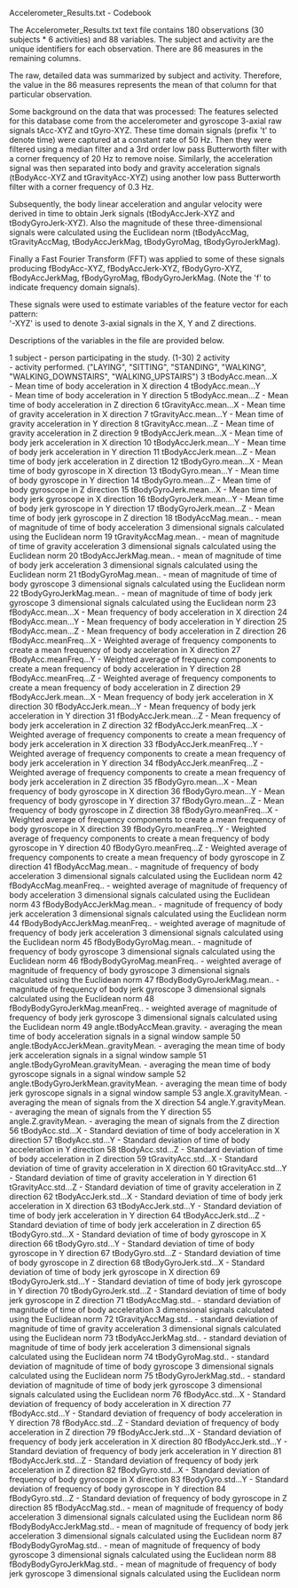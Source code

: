 Accelerometer_Results.txt - Codebook

The Accelerometer_Results.txt text file contains 180 observations (30 subjects * 6 activities) and 88 variables.  The subject and activity are the unique identifiers for each observation.  There are 86 measures in the remaining columns.

The raw, detailed data was summarized by subject and activity.  Therefore, the value in the 86 measures represents the mean of that column for that particular observation.  

Some background on the data that was processed:
The features selected for this database come from the accelerometer and gyroscope 3-axial raw signals tAcc-XYZ and tGyro-XYZ. These time domain signals (prefix 't' to denote time) were captured at a constant rate of 50 Hz. Then they were filtered using a median filter and a 3rd order low pass Butterworth filter with a corner frequency of 20 Hz to remove noise. Similarly, the acceleration signal was then separated into body and gravity acceleration signals (tBodyAcc-XYZ and tGravityAcc-XYZ) using another low pass Butterworth filter with a corner frequency of 0.3 Hz. 

Subsequently, the body linear acceleration and angular velocity were derived in time to obtain Jerk signals (tBodyAccJerk-XYZ and tBodyGyroJerk-XYZ). Also the magnitude of these three-dimensional signals were calculated using the Euclidean norm (tBodyAccMag, tGravityAccMag, tBodyAccJerkMag, tBodyGyroMag, tBodyGyroJerkMag). 

Finally a Fast Fourier Transform (FFT) was applied to some of these signals producing fBodyAcc-XYZ, fBodyAccJerk-XYZ, fBodyGyro-XYZ, fBodyAccJerkMag, fBodyGyroMag, fBodyGyroJerkMag. (Note the 'f' to indicate frequency domain signals). 

These signals were used to estimate variables of the feature vector for each pattern:  
'-XYZ' is used to denote 3-axial signals in the X, Y and Z directions.


Descriptions of the variables in the file are provided below.

1	subject	
		- person participating in the study.  (1-30)
2	activity	
		- activity performed. ("LAYING", "SITTING", "STANDING", "WALKING", "WALKING_DOWNSTAIRS", "WALKING_UPSTAIRS")
3	tBodyAcc.mean...X	
		- Mean time of body acceleration in X direction
4	tBodyAcc.mean...Y	
		- Mean time of body acceleration in Y direction
5	tBodyAcc.mean...Z
		- Mean time of body acceleration in Z direction
6	tGravityAcc.mean...X
		- Mean time of gravity acceleration in X direction
7	tGravityAcc.mean...Y
		- Mean time of gravity acceleration in Y direction
8	tGravityAcc.mean...Z
		- Mean time of gravity acceleration in Z direction
9	tBodyAccJerk.mean...X
		- Mean time of body jerk acceleration in X direction
10	tBodyAccJerk.mean...Y
		- Mean time of body jerk acceleration in Y direction
11	tBodyAccJerk.mean...Z
		- Mean time of body jerk acceleration in Z direction
12	tBodyGyro.mean...X
		- Mean time of body gyroscope in X direction
13	tBodyGyro.mean...Y
		- Mean time of body gyroscope in Y direction
14	tBodyGyro.mean...Z
		- Mean time of body gyroscope in Z direction
15	tBodyGyroJerk.mean...X
		- Mean time of body jerk gyroscope in X direction
16	tBodyGyroJerk.mean...Y
		- Mean time of body jerk gyroscope in Y direction
17	tBodyGyroJerk.mean...Z
		- Mean time of body jerk gyroscope in Z direction
18	tBodyAccMag.mean..
		- mean of magnitude of time of body acceleration 3 dimensional signals calculated using the Euclidean norm
19	tGravityAccMag.mean..
		- mean of magnitude of time of gravity acceleration 3 dimensional signals calculated using the Euclidean norm
20	tBodyAccJerkMag.mean..
		- mean of magnitude of time of body jerk acceleration 3 dimensional signals calculated using the Euclidean norm
21	tBodyGyroMag.mean..
		- mean of magnitude of time of body gyroscope 3 dimensional signals calculated using the Euclidean norm
22	tBodyGyroJerkMag.mean..
		- mean of magnitude of time of body jerk gyroscope 3 dimensional signals calculated using the Euclidean norm
23	fBodyAcc.mean...X
		- Mean frequency of body acceleration in X direction
24	fBodyAcc.mean...Y
		- Mean frequency of body acceleration in Y direction
25	fBodyAcc.mean...Z
		- Mean frequency of body acceleration in Z direction
26	fBodyAcc.meanFreq...X
		- Weighted average of frequency components to create a mean frequency of body acceleration in X direction
27	fBodyAcc.meanFreq...Y
		- Weighted average of frequency components to create a mean frequency of body acceleration in Y direction
28	fBodyAcc.meanFreq...Z
		- Weighted average of frequency components to create a mean frequency of body acceleration in Z direction
29	fBodyAccJerk.mean...X
		- Mean frequency of body jerk acceleration in X direction
30	fBodyAccJerk.mean...Y
		- Mean frequency of body jerk acceleration in Y direction
31	fBodyAccJerk.mean...Z
		- Mean frequency of body jerk acceleration in Z direction
32	fBodyAccJerk.meanFreq...X
		- Weighted average of frequency components to create a mean frequency of body jerk acceleration in X direction
33	fBodyAccJerk.meanFreq...Y
		- Weighted average of frequency components to create a mean frequency of body jerk acceleration in Y direction
34	fBodyAccJerk.meanFreq...Z
		- Weighted average of frequency components to create a mean frequency of body jerk acceleration in Z direction
35	fBodyGyro.mean...X
		- Mean frequency of body gyroscope in X direction
36	fBodyGyro.mean...Y
		- Mean frequency of body gyroscope in Y direction
37	fBodyGyro.mean...Z
		- Mean frequency of body gyroscope in Z direction
38	fBodyGyro.meanFreq...X
		- Weighted average of frequency components to create a mean frequency of body gyroscope in X direction
39	fBodyGyro.meanFreq...Y
		- Weighted average of frequency components to create a mean frequency of body gyroscope in Y direction
40	fBodyGyro.meanFreq...Z
		- Weighted average of frequency components to create a mean frequency of body gyroscope in Z direction
41	fBodyAccMag.mean..
		- magnitude of frequency of body acceleration 3 dimensional signals calculated using the Euclidean norm
42	fBodyAccMag.meanFreq..
		- weighted average of magnitude of frequency of body acceleration 3 dimensional signals calculated using the Euclidean norm
43	fBodyBodyAccJerkMag.mean..
		- magnitude of frequency of body jerk acceleration 3 dimensional signals calculated using the Euclidean norm
44	fBodyBodyAccJerkMag.meanFreq..
		- weighted average of magnitude of frequency of body jerk acceleration 3 dimensional signals calculated using the Euclidean norm
45	fBodyBodyGyroMag.mean..
		- magnitude of frequency of body gyroscope 3 dimensional signals calculated using the Euclidean norm
46	fBodyBodyGyroMag.meanFreq..
		- weighted average of magnitude of frequency of body gyroscope 3 dimensional signals calculated using the Euclidean norm
47	fBodyBodyGyroJerkMag.mean..
		- magnitude of frequency of body jerk gyroscope 3 dimensional signals calculated using the Euclidean norm
48	fBodyBodyGyroJerkMag.meanFreq..
		- weighted average of magnitude of frequency of body jerk gyroscope 3 dimensional signals calculated using the Euclidean norm
49	angle.tBodyAccMean.gravity.
		- averaging the mean time of body acceleration signals in a signal window sample
50	angle.tBodyAccJerkMean..gravityMean.
		- averaging the mean time of body jerk acceleration signals in a signal window sample
51	angle.tBodyGyroMean.gravityMean.
		- averaging the mean time of body gyroscope signals in a signal window sample
52	angle.tBodyGyroJerkMean.gravityMean.
		- averaging the mean time of body jerk gyroscope signals in a signal window sample
53	angle.X.gravityMean.
		- averaging the mean of signals from the X direction 
54	angle.Y.gravityMean.
		- averaging the mean of signals from the Y direction 
55	angle.Z.gravityMean.
		- averaging the mean of signals from the Z direction 
56	tBodyAcc.std...X
		- Standard deviation of time of body acceleration in X direction
57	tBodyAcc.std...Y
		- Standard deviation of time of body acceleration in Y direction
58	tBodyAcc.std...Z
		- Standard deviation of time of body acceleration in Z direction
59	tGravityAcc.std...X
		- Standard deviation of time of gravity acceleration in X direction
60	tGravityAcc.std...Y
		- Standard deviation of time of gravity acceleration in Y direction
61	tGravityAcc.std...Z
		- Standard deviation of time of gravity acceleration in Z direction
62	tBodyAccJerk.std...X
		- Standard deviation of time of body jerk acceleration in X direction
63	tBodyAccJerk.std...Y
		- Standard deviation of time of body jerk acceleration in Y direction
64	tBodyAccJerk.std...Z
		- Standard deviation of time of body jerk acceleration in Z direction
65	tBodyGyro.std...X
		- Standard deviation of time of body gyroscope in X direction
66	tBodyGyro.std...Y
		- Standard deviation of time of body gyroscope in Y direction
67	tBodyGyro.std...Z
		- Standard deviation of time of body gyroscope in Z direction
68	tBodyGyroJerk.std...X
		- Standard deviation of time of body jerk gyroscope in X direction
69	tBodyGyroJerk.std...Y
		- Standard deviation of time of body jerk gyroscope in Y direction
70	tBodyGyroJerk.std...Z
		- Standard deviation of time of body jerk gyroscope in Z direction
71	tBodyAccMag.std..
		- standard deviation of magnitude of time of body acceleration 3 dimensional signals calculated using the Euclidean norm
72	tGravityAccMag.std..
		- standard deviation of magnitude of time of gravity acceleration 3 dimensional signals calculated using the Euclidean norm
73	tBodyAccJerkMag.std..
		- standard deviation of magnitude of time of body jerk acceleration 3 dimensional signals calculated using the Euclidean norm
74	tBodyGyroMag.std..
		- standard deviation of magnitude of time of body gyroscope 3 dimensional signals calculated using the Euclidean norm
75	tBodyGyroJerkMag.std..
		- standard deviation of magnitude of time of body jerk gyroscope 3 dimensional signals calculated using the Euclidean norm
76	fBodyAcc.std...X
		- Standard deviation of frequency of body acceleration in X direction
77	fBodyAcc.std...Y
		- Standard deviation of frequency of body acceleration in Y direction
78	fBodyAcc.std...Z
		- Standard deviation of frequency of body acceleration in Z direction
79	fBodyAccJerk.std...X
		- Standard deviation of frequency of body jerk acceleration in X direction
80	fBodyAccJerk.std...Y
		- Standard deviation of frequency of body jerk acceleration in Y direction
81	fBodyAccJerk.std...Z
		- Standard deviation of frequency of body jerk acceleration in Z direction
82	fBodyGyro.std...X
		- Standard deviation of frequency of body gyroscope in X direction
83	fBodyGyro.std...Y
		- Standard deviation of frequency of body gyroscope in Y direction
84	fBodyGyro.std...Z
		- Standard deviation of frequency of body gyroscope in Z direction
85	fBodyAccMag.std..
		- mean of magnitude of frequency of body acceleration 3 dimensional signals calculated using the Euclidean norm
86	fBodyBodyAccJerkMag.std..
		- mean of magnitude of frequency of body jerk acceleration 3 dimensional signals calculated using the Euclidean norm
87	fBodyBodyGyroMag.std..
		- mean of magnitude of frequency of body gyroscope 3 dimensional signals calculated using the Euclidean norm
88	fBodyBodyGyroJerkMag.std..
		- mean of magnitude of frequency of body jerk gyroscope 3 dimensional signals calculated using the Euclidean norm
